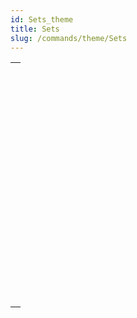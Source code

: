```yaml
---
id: Sets_theme
title: Sets
slug: /commands/theme/Sets
---
```



||
|---|
|[<!-- INCLUDE #_command_.ADD TO SET.Syntax -->](../../commands-legacy/add-to-set.md)<br/>|
|[<!-- INCLUDE #_command_.CLEAR SET.Syntax -->](../../commands-legacy/clear-set.md)<br/>|
|[<!-- INCLUDE #_command_.COPY SET.Syntax -->](../../commands-legacy/copy-set.md)<br/>|
|[<!-- INCLUDE #_command_.CREATE EMPTY SET.Syntax -->](../../commands-legacy/create-empty-set.md)<br/>|
|[<!-- INCLUDE #_command_.CREATE SET.Syntax -->](../../commands-legacy/create-set.md)<br/>|
|[<!-- INCLUDE #_command_.CREATE SET FROM ARRAY.Syntax -->](../../commands-legacy/create-set-from-array.md)<br/>|
|[<!-- INCLUDE #_command_.DIFFERENCE.Syntax -->](../../commands-legacy/difference.md)<br/>|
|[<!-- INCLUDE #_command_.INTERSECTION.Syntax -->](../../commands-legacy/intersection.md)<br/>|
|[<!-- INCLUDE #_command_.Is in set.Syntax -->](../../commands-legacy/is-in-set.md)<br/>|
|[<!-- INCLUDE #_command_.LOAD SET.Syntax -->](../../commands-legacy/load-set.md)<br/>|
|[<!-- INCLUDE #_command_.Records in set.Syntax -->](../../commands-legacy/records-in-set.md)<br/>|
|[<!-- INCLUDE #_command_.REMOVE FROM SET.Syntax -->](../../commands-legacy/remove-from-set.md)<br/>|
|[<!-- INCLUDE #_command_.SAVE SET.Syntax -->](../../commands-legacy/save-set.md)<br/>|
|[<!-- INCLUDE #_command_.UNION.Syntax -->](../../commands-legacy/union.md)<br/>|
|[<!-- INCLUDE #_command_.USE SET.Syntax -->](../../commands-legacy/use-set.md)<br/>|
